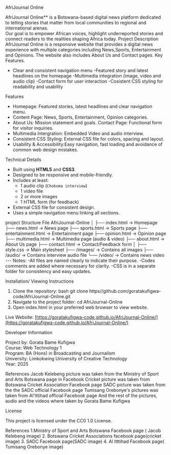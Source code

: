 AfriJournal Online

AfriJournal Online** is a Botswana-based digital news platform dedicated to telling stories that matter from local communities to regional and international arenas.  
Our goal is to empower African voices, highlight underreported stories and connect readers to the realities shaping Africa today.
Project Description 
AfriJournal Online is a responsive website that provides a digital news experience with multiple categories including News,Sports, Entertainment and Opinions. The website also includes About Us and Contact pages.
Key Features.
- Clear and consistent navigation menu
-Featured story and latest headlines on the homepage 
-Multimedia integration (image, video and audio clip)
-Contact form for user interaction 
-Cosistent CSS styling for readability and usability 


Features

- Homepage: Featured stories, latest headlines and clear navigation  menu.
- Content Page: News, Sports, Entertainment, Opinion categories.
- About Us: Mission statement and goals. 
Contact Page: Functional form for visitor inquiries.
- Multimedia Intergration: Embedded Video and audio interview.  
- Consistent CSS Styling: External CSS file for colors, spacing and layout.  
- Usability & Accessibility:Easy navigation, fast loading and avoidance of common web design mistakes.  



Technical Details

- Built using **HTML5** and **CSS3**.  
- Designed to be responsive and mobile-friendly.  
- Includes at least:
  - 1 audio clip (`Chokoma interview`)
  - 1 video file
  - 2 or more images
  - 1 HTML form (for feedback)
- External CSS file for consistent design.
- Uses a simple navigation menu linking all sections.

 project Structure 
File AfriJournal-Online
│
├── index.html              → Homepage
├── news.html               → News page
├── sports.html             → Sports page
├── entertainment.html      → Entertainment page
├── opinion.html            → Opinion page
├── multimedia.html         → Multimedia page (audio & video)
├── about.html              → About Us page
├── contact.html            → Contact/Feedback form
│
├── style.css               → Main stylesheet
├── /images/                → Contains all images
├── /audio/                 → Contains interview audio file
└── /video/                 → Contains news video ---
Notes:
-All files are named clearly to indicate their purpose.
-Codes  comments are  added where necessary for clarity.
-CSS is in a separate folder for consistency and easy updates.

Installation/ Viewing Instructions 
1. Clone the repository:
 bash
git clone https//github.com/goratakufigwa-code/AfriJournal-Online.git
2. Navigate to the project folder:
cd AfriJournal-Online 
3. Open index.html in your preferred web browser to view website.



Live Website:
 [https://goratakufigwa-code.github.io/AfriJournal-Online/](https://goratakufigwa-code.github.io/AfriJournal-Online/)


Developer Information

Project by: Gorata Bame Kufigwa  
Course: Web Technology 1  
Program: BA (Hons) in Broadcasting and Journalism  
University: Limkokwing University of Creative Technology  
Year: 2025  

References 
Jacob Kelebeng picture was taken from the Ministry of Sport and Arts Botswana page in Facebook 
Cricket picture was taken from Botswana Cricket Association Facebook page
SADC picture was taken from the the SADC official Facebook page
Tumisang Orebonye's pictures was taken from Al'lttihad official Facebook page
And the rest of the pictures, audio and the videos where taken by Gorata Bame Kufigwa 

License

This project is licensed under the CC0 1.0 License.

References
1.Ministry of Sport and Arts Botswana  Facebook page ( Jacob Kelebeng image)
2. Botswana Cricket Associations facebook page(cricket image)
3. SADC Facebook page(SADC image)
4. Al ltttihad Facebook page( Tumisang Orebonye image)
